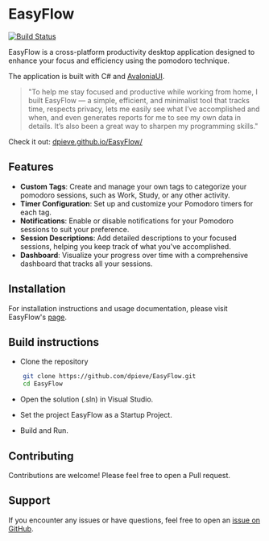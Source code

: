 # EasyFlow

[![Build Status](https://github.com/dpieve/EasyFlow/actions/workflows/build.yml/badge.svg)](https://github.com/dpieve/EasyFlow/actions/workflows/build.yml)

EasyFlow is a cross-platform productivity desktop application designed to enhance your focus and efficiency using the pomodoro technique.

The application is built with C# and [AvaloniaUI](https://avaloniaui.net/).

> "To help me stay focused and productive while working from home, I built EasyFlow — a simple, efficient, and minimalist tool that tracks time, respects privacy, lets me easily see what I’ve accomplished and when, and even generates reports for me to see my own data in details. It’s also been a great way to sharpen my programming skills."

Check it out: [dpieve.github.io/EasyFlow/](https://dpieve.github.io/EasyFlow/)

## Features

* **Custom Tags**: Create and manage your own tags to categorize your pomodoro sessions, such as Work, Study, or any other activity.
* **Timer Configuration**: Set up and customize your Pomodoro timers for each tag.
* **Notifications**: Enable or disable notifications for your Pomodoro sessions to suit your preference.
* **Session Descriptions**: Add detailed descriptions to your focused sessions, helping you keep track of what you've accomplished.
* **Dashboard**: Visualize your progress over time with a comprehensive dashboard that tracks all your sessions.

## Installation

For installation instructions and usage documentation, please visit EasyFlow's [page](https://dpieve.github.io/EasyFlow/).

## Build instructions

* Clone the repository
  
```bash
    git clone https://github.com/dpieve/EasyFlow.git
    cd EasyFlow
```
  
* Open the solution (.sln) in Visual Studio.
  
* Set the project EasyFlow as a Startup Project.

* Build and Run.
  
## Contributing

Contributions are welcome! Please feel free to open a Pull request.

## Support

If you encounter any issues or have questions, feel free to open an [issue on GitHub](https://github.com/dpieve/EasyFlow/issues).
